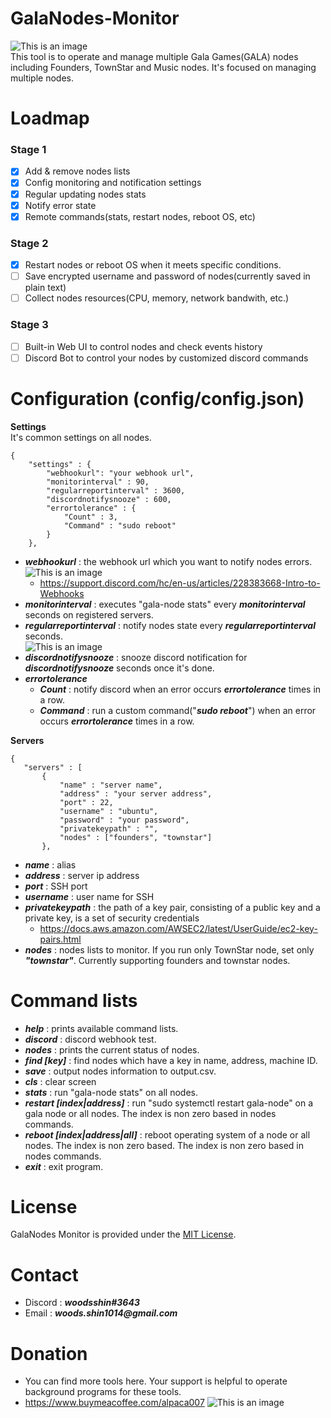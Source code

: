 # GalaNodes-Monitor
![This is an image](https://blogfiles.pstatic.net/MjAyMjA0MTBfMTky/MDAxNjQ5NTYzMDk5MDU0.ASj7X79CEHSUbGZB7-RHwyvZBttN_dFy1LIRmgDFBkwg.AEbIxIBAslSNH_zN9Pj3_cgLHeD_MliVAVv67eBhr50g.PNG.wcgclan/architecture.png)<br />
This tool is to operate and manage multiple Gala Games(GALA) nodes including Founders, TownStar and Music nodes. It's focused on managing multiple nodes.
# Loadmap
### Stage 1
- [x] Add & remove nodes lists
- [x] Config monitoring and notification settings
- [x] Regular updating nodes stats
- [x] Notify error state
- [x] Remote commands(stats, restart nodes, reboot OS, etc)
### Stage 2
- [x] Restart nodes or reboot OS when it meets specific conditions.
- [ ] Save encrypted username and password of nodes(currently saved in plain text)
- [ ] Collect nodes resources(CPU, memory, network bandwith, etc.)
### Stage 3
- [ ] Built-in Web UI to control nodes and check events history
- [ ] Discord Bot to control your nodes by customized discord commands

# Configuration (config/config.json)
**Settings**<br />
It's common settings on all nodes.
```
{
    "settings" : {
        "webhookurl": "your webhook url",
        "monitorinterval" : 90,
        "regularreportinterval" : 3600,
        "discordnotifysnooze" : 600,
        "errortolerance" : {
            "Count" : 3,
            "Command" : "sudo reboot"
        }
    },
 ```
- **_webhookurl_** : the webhook url which you want to notify nodes errors.
  ![This is an image](https://blogfiles.pstatic.net/MjAyMjA0MTBfNzQg/MDAxNjQ5NTU3NzMxMTY4.w2o2lCaF-E1nWAeG_m3f9hLctyJbCFN0HpwTxE8n-vQg.gfx1LesfsCZP2gmVO9s-FQVtPAsNkMhF21XeevOaAh0g.JPEG.wcgclan/discord_alert.JPG)<br />
  - https://support.discord.com/hc/en-us/articles/228383668-Intro-to-Webhooks<br />
- **_monitorinterval_** : executes "gala-node stats" every **_monitorinterval_** seconds on registered servers. 
- **_regularreportinterval_** : notify nodes state every **_regularreportinterval_** seconds.\
![This is an image](https://blogfiles.pstatic.net/MjAyMjA0MTBfMTk5/MDAxNjQ5NTU3Nzg3NjYx.3xJ8PzpFzHC_D45d9M6OUdBjr1ioaGSCMNNCyOj9i-og.-9UXaO3jQY5YvLxsJWNc5nRSMrKZkXDIFpmSwJ1U_Xkg.PNG.wcgclan/NodeReport.png)
- **_discordnotifysnooze_** : snooze discord notification for **_discordnotifysnooze_** seconds once it's done.
- **_errortolerance_**<br />
  - **_Count_** : notify discord when an error occurs **_errortolerance_** times in a row.<br />
  - **_Command_** : run a custom command("_**sudo reboot**_") when an error occurs **_errortolerance_** times in a row.<br />

**Servers**<br />
 ```
{
    "servers" : [
        {
            "name" : "server name",
            "address" : "your server address",
            "port" : 22,
            "username" : "ubuntu",
            "password" : "your password",
            "privatekeypath" : "",
            "nodes" : ["founders", "townstar"]
        },
 ```
- **_name_** : alias
- **_address_** : server ip address
- **_port_** : SSH port
- **_username_** : user name for SSH
- **_privatekeypath_** : the path of a key pair, consisting of a public key and a private key, is a set of security credentials
  - https://docs.aws.amazon.com/AWSEC2/latest/UserGuide/ec2-key-pairs.html
- **_nodes_** : nodes lists to monitor. If you run only TownStar node, set only **_"townstar"_**. Currently supporting founders and townstar nodes.
# Command lists
- **_help_** : prints available command lists.
- **_discord_** : discord webhook test.
- **_nodes_** : prints the current status of nodes.
- **_find [key]_** : find nodes which have a key in name, address, machine ID.
- **_save_** : output nodes information to output.csv.
- **_cls_** : clear screen
- **_stats_** : run "gala-node stats" on all nodes.
- **_restart [index|address]_** : run "sudo systemctl restart gala-node" on a gala node or all nodes. The index is non zero based in nodes commands.
- **_reboot [index|address|all]_** : reboot operating system of a node or all nodes. The index is non zero based. The index is non zero based in nodes commands.
- **_exit_** : exit program.
# License
GalaNodes Monitor is provided under the [MIT License](https://github.com/woodsshin/GalaNodes-Monitor/blob/main/LICENSE).
# Contact
- Discord : **_woodsshin#3643_**
- Email : **_woods.shin1014@gmail.com_**
# Donation
- You can find more tools here. Your support is helpful to operate background programs for these tools.
- https://www.buymeacoffee.com/alpaca007
![This is an image](https://cdn.buymeacoffee.com/uploads/project_updates/2022/04/7b1182aa7d3b5da8f943eed203468856.png@1200w_0e.webp)
